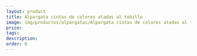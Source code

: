```yaml
---
layout: product
title: Alpargata cintas de colores atadas al tobillo
image: img/productos/alpargatas/Alpargata cintas de colores atadas al tobillo.jpeg
price: 
tags: 
description: 
order: 0
---
```

